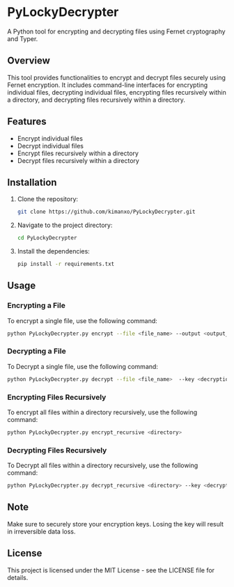 # PyLockyDecrypter
A Python tool for encrypting and decrypting files using Fernet cryptography and Typer.

## Overview

This tool provides functionalities to encrypt and decrypt files securely using Fernet encryption. It includes command-line interfaces for encrypting individual files, decrypting individual files, encrypting files recursively within a directory, and decrypting files recursively within a directory.

## Features

- Encrypt individual files
- Decrypt individual files
- Encrypt files recursively within a directory
- Decrypt files recursively within a directory

## Installation

1. Clone the repository:

    ```bash
    git clone https://github.com/kimanxo/PyLockyDecrypter.git
    ```

2. Navigate to the project directory:

    ```bash
    cd PyLockyDecrypter
    ```

3. Install the dependencies:

    ```bash
    pip install -r requirements.txt
    ```

## Usage

### Encrypting a File

To encrypt a single file, use the following command:

```bash
python PyLockyDecrypter.py encrypt --file <file_name> --output <output_file>
 ```

### Decrypting a File

To Decrypt a single file, use the following command:

```bash
python PyLockyDecrypter.py decrypt --file <file_name>  --key <decryption_key>  --output <output_file>
```

### Encrypting Files Recursively

To encrypt all files within a directory recursively, use the following command:

```bash
python PyLockyDecrypter.py encrypt_recursive <directory>
```



### Decrypting Files Recursively

To Decrypt all files within a directory recursively, use the following command:

```bash
python PyLockyDecrypter.py decrypt_recursive <directory> --key <decryption_key>
```

## Note
Make sure to securely store your encryption keys. Losing the key will result in irreversible data loss.

## License
This project is licensed under the MIT License - see the LICENSE file for details.
